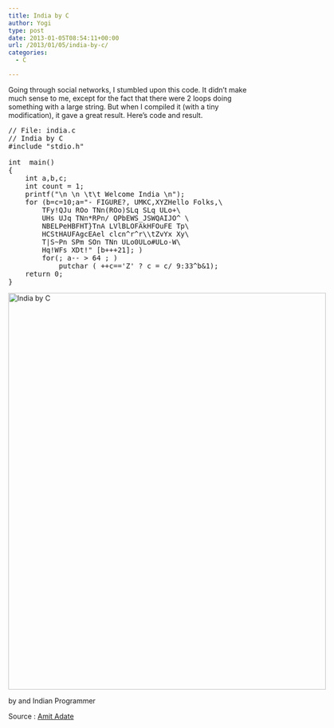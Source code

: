 ```yaml
---
title: India by C
author: Yogi
type: post
date: 2013-01-05T08:54:11+00:00
url: /2013/01/05/india-by-c/
categories:
  - C

---
```

Going through social networks, I stumbled upon this code. It didn&#8217;t make much sense to me, except for the fact that there were 2 loops doing something with a large string. But when I compiled it (with a tiny modification), it gave a great result. Here&#8217;s code and result.

<pre>// File: india.c
// India by C
#include "stdio.h"

int  main()
{
	int a,b,c;
	int count = 1;
	printf("\n \n \t\t Welcome India \n");
	for (b=c=10;a="- FIGURE?, UMKC,XYZHello Folks,\
		TFy!QJu ROo TNn(ROo)SLq SLq ULo+\
		UHs UJq TNn*RPn/ QPbEWS_JSWQAIJO^ \
		NBELPeHBFHT}TnA LVlBLOFAkHFOuFE Tp\
		HCStHAUFAgcEAel clcn^r^r\\tZvYx Xy\
		T|S~Pn SPm SOn TNn ULo0ULo#ULo-W\
		Hq!WFs XDt!" [b+++21]; )
		for(; a-- > 64 ; )
			putchar ( ++c=='Z' ? c = c/ 9:33^b&1);
	return 0;
}
</pre>

<div id="attachment_150" style="width: 647px" class="wp-caption aligncenter">
  <img src="http://www.yogendra.me/wp-content/uploads/2013/01/india-by-c.png" alt="India by C" width="637" height="796" class="size-full wp-image-150" srcset="http://www.yogendra.me/wp-content/uploads/2013/01/india-by-c.png 637w, http://www.yogendra.me/wp-content/uploads/2013/01/india-by-c-240x300.png 240w" sizes="(max-width: 637px) 100vw, 637px" />
  
  <p class="wp-caption-text">
    by and Indian Programmer
  </p>
</div>

Source : [Amit Adate][1]

 [1]: http://www.facebook.com/amit.adate